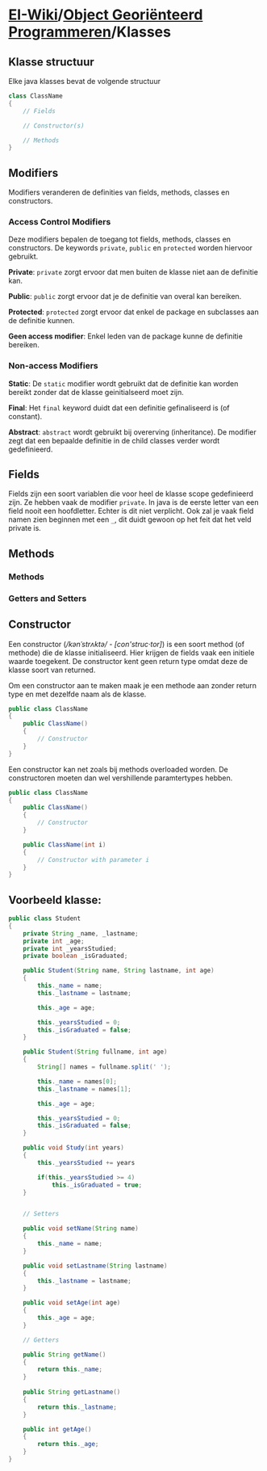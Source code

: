 # [EI-Wiki](..)/[Object Georiënteerd Programmeren](Home)/Klasses
## Klasse structuur
Elke java klasses bevat de volgende structuur

```java
class ClassName
{
    // Fields

    // Constructor(s)

    // Methods
}
```

## Modifiers
Modifiers veranderen de definities van fields, methods, classes en constructors.

### Access Control Modifiers
Deze modifiers bepalen de toegang tot fields, methods, classes en constructors.
De keywords `private`, `public` en `protected` worden hiervoor gebruikt.

**Private**: `private` zorgt ervoor dat men buiten de klasse niet aan de definitie kan.

**Public**: `public` zorgt ervoor dat je de definitie van overal kan bereiken.

**Protected**: `protected` zorgt ervoor dat enkel de package en subclasses aan de definitie kunnen.

**Geen access modifier**: Enkel leden van de package kunne de definitie bereiken.

### Non-access Modifiers

**Static**: De `static` modifier wordt gebruikt dat de definitie kan worden bereikt zonder dat de klasse geinitialseerd moet zijn.

**Final**: Het `final` keyword duidt dat een definitie gefinaliseerd is (of constant).

**Abstract**: `abstract` wordt gebruikt bij overerving (inheritance). De modifier zegt dat een bepaalde definitie in de child classes verder wordt gedefinieerd.

## Fields
Fields zijn een soort variablen die voor heel de klasse scope gedefinieerd zijn.
Ze hebben vaak de modifier `private`. 
In java is de eerste letter van een field nooit een hoofdletter. Echter is dit niet verplicht. Ook zal je vaak field namen zien beginnen met een `_`, dit duidt gewoon op het feit dat het veld private is.

## Methods
### Methods

### Getters and Setters

## Constructor
Een constructor (*/kənˈstrʌktə/ - [con'struc·tor]*) is een soort method (of methode) die de klasse initialiseerd. Hier krijgen de fields vaak een initiele waarde toegekent. De constructor kent geen return type omdat deze de klasse soort van returned.

Om een constructor aan te maken maak je een methode aan zonder return type en met dezelfde naam als de klasse.

```java
public class ClassName
{
    public ClassName()
    {
        // Constructor
    }
}
```

Een constructor kan net zoals bij methods overloaded worden. De constructoren moeten dan wel vershillende paramtertypes hebben.

```java
public class ClassName
{
    public ClassName()
    {
        // Constructor
    }

    public ClassName(int i)
    {
        // Constructor with parameter i
    }
}
```

## Voorbeeld klasse:
```java
public class Student
{
    private String _name, _lastname;
    private int _age;
    private int _yearsStudied;
    private boolean _isGraduated;

    public Student(String name, String lastname, int age)
    {
        this._name = name;
        this._lastname = lastname;

        this._age = age;

        this._yearsStudied = 0;
        this._isGraduated = false;
    }

    public Student(String fullname, int age)
    {
        String[] names = fullname.split(' ');

        this._name = names[0];
        this._lastname = names[1];

        this._age = age;

        this._yearsStudied = 0;
        this._isGraduated = false;
    }

    public void Study(int years)
    {
        this._yearsStudied += years

        if(this._yearsStudied >= 4)
            this._isGraduated = true;
    }


    // Setters

    public void setName(String name)
    {
        this._name = name;
    }

    public void setLastname(String lastname)
    {
        this._lastname = lastname;
    }

    public void setAge(int age)
    {
        this._age = age;
    }

    // Getters

    public String getName()
    {
        return this._name;
    }
    
    public String getLastname()
    {
        return this._lastname;
    }

    public int getAge()
    {
        return this._age;
    }
}
```